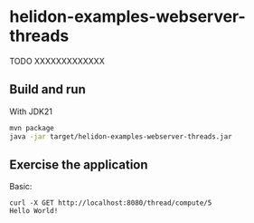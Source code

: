 # helidon-examples-webserver-threads


TODO XXXXXXXXXXXXX

## Build and run


With JDK21
```bash
mvn package
java -jar target/helidon-examples-webserver-threads.jar
```

## Exercise the application

Basic:
```
curl -X GET http://localhost:8080/thread/compute/5
Hello World!
```


